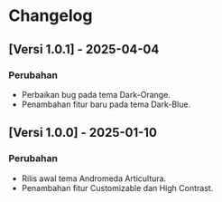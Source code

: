 # Changelog

## [Versi 1.0.1] - 2025-04-04

### Perubahan

* Perbaikan bug pada tema Dark-Orange.
* Penambahan fitur baru pada tema Dark-Blue.

## [Versi 1.0.0] - 2025-01-10

### Perubahan

* Rilis awal tema Andromeda Articultura.
* Penambahan fitur Customizable dan High Contrast.